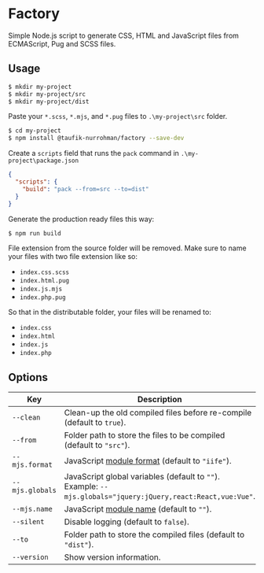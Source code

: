 Factory
=======

Simple Node.js script to generate CSS, HTML and JavaScript files from ECMAScript, Pug and SCSS files.

Usage
-----

~~~ sh
$ mkdir my-project
$ mkdir my-project/src
$ mkdir my-project/dist
~~~

Paste your `*.scss`, `*.mjs`, and `*.pug` files to `.\my-project\src` folder.

~~~ sh
$ cd my-project
$ npm install @taufik-nurrohman/factory --save-dev
~~~

Create a `scripts` field that runs the `pack` command in `.\my-project\package.json`

~~~ json
{
  "scripts": {
    "build": "pack --from=src --to=dist"
  }
}
~~~

Generate the production ready files this way:

~~~ sh
$ npm run build
~~~

File extension from the source folder will be removed. Make sure to name your files with two file extension like so:

 - `index.css.scss`
 - `index.html.pug`
 - `index.js.mjs`
 - `index.php.pug`

So that in the distributable folder, your files will be renamed to:

 - `index.css`
 - `index.html`
 - `index.js`
 - `index.php`

Options
-------

Key | Description
--- | -----------
`--clean` | Clean-up the old compiled files before re-compile (default to `true`).
`--from` | Folder path to store the files to be compiled (default to `"src"`).
`--mjs.format` | JavaScript [module format](https://rollupjs.org/guide/en/#quick-start) (default to `"iife"`).
`--mjs.globals` | JavaScript global variables (default to `""`). Example: `--mjs.globals="jquery:jQuery,react:React,vue:Vue"`.
`--mjs.name` | JavaScript [module name](https://rollupjs.org/guide/en/#quick-start) (default to `""`).
`--silent` | Disable logging (default to `false`).
`--to` | Folder path to store the compiled files (default to `"dist"`).
`--version` | Show version information.
